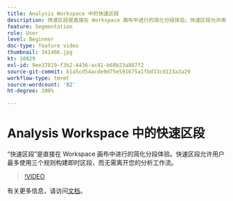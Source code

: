 ```yaml
---
title: Analysis Workspace 中的快速区段
description: 快速区段是直接在 Workspace 画布中进行的简化分段体验。快速区段允许用户最多使用三个规则构建即时区段，而无需离开您的分析工作流。
feature: Segmentation
role: User
level: Beginner
doc-type: feature video
thumbnail: 341466.jpg
kt: 10029
exl-id: 9ee37819-f3b2-4436-ac41-b68b23a807f2
source-git-commit: b1a5cd54acde9d75e591675a1fbd33cd123a3a29
workflow-type: tm+mt
source-wordcount: '82'
ht-degree: 100%

---
```


# Analysis Workspace 中的快速区段

“快速区段”是直接在 Workspace 画布中进行的简化分段体验。快速区段允许用户最多使用三个规则构建即时区段，而无需离开您的分析工作流。

>[!VIDEO](https://video.tv.adobe.com/v/341466/?quality=12&learn=on)

有关更多信息，请访问[文档](https://experienceleague.adobe.com/docs/analytics/analyze/analysis-workspace/components/segments/quick-segments.html?lang=zh-Hans)。
